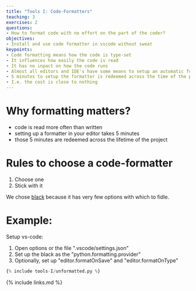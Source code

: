```yaml
---
title: "Tools I: Code-Formatters"
teaching: 3
exercises: 2
questions:
- How to format code with no effort on the part of the coder?
objectives:
- Install and use code formatter in vscode without sweat
keypoints:
- Code formatting means how the code is type-set
- It influences how easily the code is read
- It has no inpact on how the code runs
- Almost all editors and IDE's have some means to setup an automatic formatter
- 5 minutes to setup the formatter is redeemed across the time of the project
- I.e. the cost is close to nothing
---
```


# Why formatting matters?

* code is read more often than written
* setting up a formatter in your editor takes 5 minutes
* those 5 minutes are redeemed across the lifetime of the project

# Rules to choose a code-formatter

1. Choose one
1. Stick with it

We chose [black](https://pypi.org/project/black/) because it has very few
options with which to fidle.

# Example:

Setup vs-code:

1. Open options or the file ".vscode/settings.json"
1. Set up the black as the "python.formatting.provider"
1. Optionally, set up "editor.formatOnSave" and "editor.formatOnType"

```python
{% include tools-I/unformatted.py %}
```

{% include links.md %}
